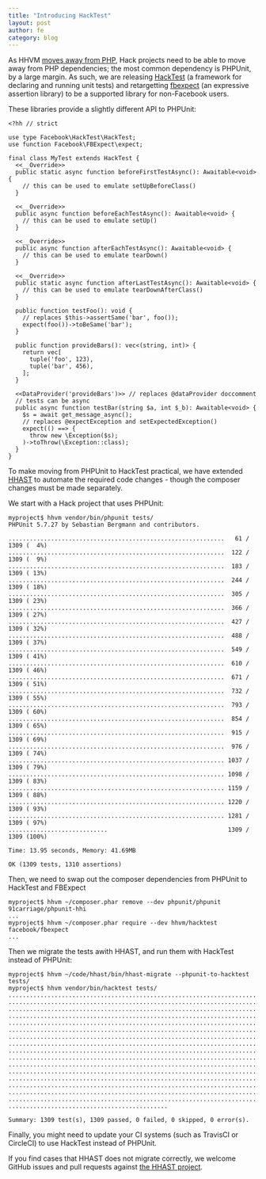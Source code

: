 ```yaml
---
title: "Introducing HackTest"
layout: post
author: fe
category: blog
---
```


As HHVM [moves away from PHP](https://hhvm.com/blog/2018/09/12/end-of-php-support-future-of-hack.html), Hack projects need to be able to move away from PHP dependencies; the most common dependency is PHPUnit, by a large margin. As such, we are releasing [HackTest](https://github.com/hhvm/hacktest/) (a framework for declaring and running unit tests) and retargetting [fbexpect](https://github.com/hhvm/fbexpect/) (an expressive assertion library) to be a supported library for non-Facebook users.

These libraries provide a slightly different API to PHPUnit:

```
<?hh // strict

use type Facebook\HackTest\HackTest;
use function Facebook\FBExpect\expect;

final class MyTest extends HackTest {
  <<__Override>>
  public static async function beforeFirstTestAsync(): Awaitable<void> {
    // this can be used to emulate setUpBeforeClass()
  }
  
  <<__Override>>
  public async function beforeEachTestAsync(): Awaitable<void> {
    // this can be used to emulate setUp()
  }
  
  <<__Override>>
  public async function afterEachTestAsync(): Awaitable<void> {
    // this can be used to emulate tearDown()
  }
  
  <<__Override>>
  public static async function afterLastTestAsync(): Awaitable<void> {
    // this can be used to emulate tearDownAfterClass()
  }
  
  public function testFoo(): void {
    // replaces $this->assertSame('bar', foo());
    expect(foo())->toBeSame('bar');
  }

  public function provideBars(): vec<(string, int)> {
    return vec[
      tuple('foo', 123),
      tuple('bar', 456),
    ];
  }
  
  <<DataProvider('provideBars')>> // replaces @dataProvider doccomment
  // tests can be async
  public async function testBar(string $a, int $_b): Awaitable<void> {
    $s = await get_message_async();
    // replaces @expectException and setExpectedException()
    expect(() ==> {
      throw new \Exception($s);
    )->toThrow(\Exception::class);
  }
}
```

To make moving from PHPUnit to HackTest practical, we have extended [HHAST](https://github.com/hhvm/hhast) to automate the required code changes - though the composer changes must be made separately.

We start with a Hack project that uses PHPUnit:

```
myproject$ hhvm vendor/bin/phpunit tests/
PHPUnit 5.7.27 by Sebastian Bergmann and contributors.

.............................................................   61 / 1309 (  4%)
.............................................................  122 / 1309 (  9%)
.............................................................  183 / 1309 ( 13%)
.............................................................  244 / 1309 ( 18%)
.............................................................  305 / 1309 ( 23%)
.............................................................  366 / 1309 ( 27%)
.............................................................  427 / 1309 ( 32%)
.............................................................  488 / 1309 ( 37%)
.............................................................  549 / 1309 ( 41%)
.............................................................  610 / 1309 ( 46%)
.............................................................  671 / 1309 ( 51%)
.............................................................  732 / 1309 ( 55%)
.............................................................  793 / 1309 ( 60%)
.............................................................  854 / 1309 ( 65%)
.............................................................  915 / 1309 ( 69%)
.............................................................  976 / 1309 ( 74%)
............................................................. 1037 / 1309 ( 79%)
............................................................. 1098 / 1309 ( 83%)
............................................................. 1159 / 1309 ( 88%)
............................................................. 1220 / 1309 ( 93%)
............................................................. 1281 / 1309 ( 97%)
............................                                  1309 / 1309 (100%)

Time: 13.95 seconds, Memory: 41.69MB

OK (1309 tests, 1310 assertions)
```

Then, we need to swap out the composer dependencies from PHPUnit to HackTest and FBExpect

```
myproject$ hhvm ~/composer.phar remove --dev phpunit/phpunit 91carriage/phpunit-hhi
...
myproject$ hhvm ~/composer.phar require --dev hhvm/hacktest facebook/fbexpect
...
```

Then we migrate the tests awith HHAST, and run them with HackTest instead of PHPUnit:

```
myproject$ hhvm ~/code/hhast/bin/hhast-migrate --phpunit-to-hacktest tests/
myproject$ hhvm vendor/bin/hacktest tests/
...............................................................................
...............................................................................
...............................................................................
...............................................................................
...............................................................................
...............................................................................
...............................................................................
...............................................................................
...............................................................................
...............................................................................
...............................................................................
...............................................................................
...............................................................................
...............................................................................
...............................................................................
...............................................................................
.............................................

Summary: 1309 test(s), 1309 passed, 0 failed, 0 skipped, 0 error(s).
```

Finally, you might need to update your CI systems (such as TravisCI or CircleCI) to use HackTest instead of PHPUnit.

If you find cases that HHAST does not migrate correctly, we welcome GitHub issues and pull requests against [the HHAST project](https://github.com/hhvm/hhast/).
